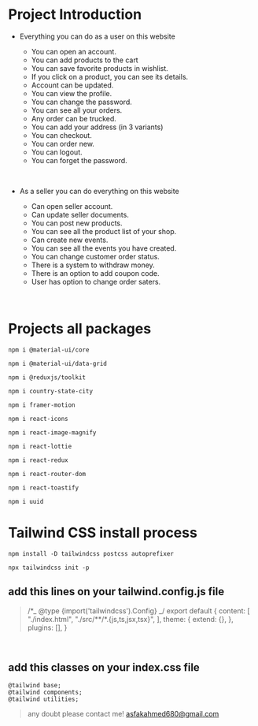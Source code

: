 # Project Introduction

- Everything you can do as a user on this website

  - You can open an account.
  - You can add products to the cart
  - You can save favorite products in wishlist.
  - If you click on a product, you can see its details.
  - Account can be updated.
  - You can view the profile.
  - You can change the password.
  - You can see all your orders.
  - Any order can be trucked.
  - You can add your address (in 3 variants)
  - You can checkout.
  - You can order new.
  - You can logout.
  - You can forget the password.

</br>

- As a seller you can do everything on this website

  - Can open seller account.
  - Can update seller documents.
  - You can post new products.
  - You can see all the product list of your shop.
  - Can create new events.
  - You can see all the events you have created.
  - You can change customer order status.
  - There is a system to withdraw money.
  - There is an option to add coupon code.
  - User has option to change order saters.

</br>

# Projects all packages

```
npm i @material-ui/core
```

```
npm i @material-ui/data-grid
```

```
npm i @reduxjs/toolkit
```

```
npm i country-state-city
```

```
npm i framer-motion
```

```
npm i react-icons
```

```
npm i react-image-magnify
```

```
npm i react-lottie
```

```
npm i react-redux
```

```
npm i react-router-dom
```

```
npm i react-toastify
```

```
npm i uuid
```

# Tailwind CSS install process

```
npm install -D tailwindcss postcss autoprefixer
```

```
npx tailwindcss init -p
```

## add this lines on your tailwind.config.js file

> /\*_ @type {import('tailwindcss').Config} _/
> export default {
> content: [
> "./index.html",
    "./src/**/*.{js,ts,jsx,tsx}",
],
theme: {
extend: {},
},
plugins: [],
}

</br>

## add this classes on your index.css file

```
@tailwind base;
@tailwind components;
@tailwind utilities;
```

> any doubt please contact me!
> asfakahmed680@gmail.com
